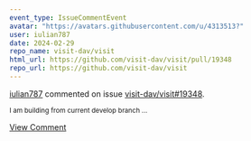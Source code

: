```yaml
---
event_type: IssueCommentEvent
avatar: "https://avatars.githubusercontent.com/u/4313513?"
user: iulian787
date: 2024-02-29
repo_name: visit-dav/visit
html_url: https://github.com/visit-dav/visit/pull/19348
repo_url: https://github.com/visit-dav/visit
---
```


<a href='https://github.com/iulian787' target='_blank'>iulian787</a> commented on issue <a href='https://github.com/visit-dav/visit/pull/19348' target='_blank'>visit-dav/visit#19348</a>.

<small>I am building from current develop branch ...</small>

<a href='https://github.com/visit-dav/visit/pull/19348' target='_blank'>View Comment</a>